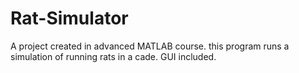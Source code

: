 # Rat-Simulator
A project created in advanced MATLAB course. this program runs a simulation of running rats in a cade. GUI included.
